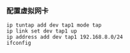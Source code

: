 ### 配置虚拟网卡

```
ip tuntap add dev tap1 mode tap
ip link set dev tap1 up
ip address add dev tap1 192.168.8.0/24
ifconfig

```

